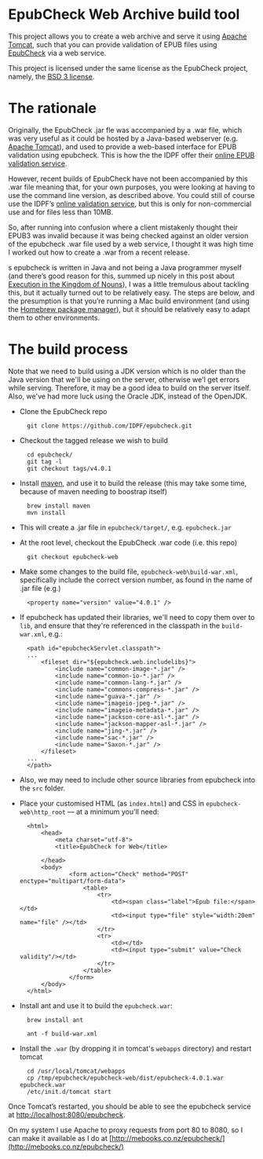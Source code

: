 # EpubCheck Web Archive build tool

This project allows you to create a web archive and serve it using [Apache Tomcat](http://tomcat.apache.org/), such that
you can provide validation of EPUB files using [EpubCheck](https://github.com/IDPF/epubcheck) via a web service.

This project is licensed under the same license as the EpubCheck project, namely, the <a href="http://opensource.org/licenses/BSD-3-Clause">BSD 3 license</a>.

# The rationale

Originally, the EpubCheck .jar fle was accompanied by a .war file, which was very useful as it could be hosted by a Java-based webserver (e.g. <a href="http://tomcat.apache.org/">Apache Tomcat</a>), and used to provide a web-based interface for EPUB validation using epubcheck. This is how the the IDPF offer their <a href="http://validator.idpf.org/">online EPUB validation service</a>.

However, recent builds of EpubCheck have not been accompanied by this .war file meaning that, for your own purposes, you were looking at having to use the command line version, as described above. You could still of course use the IDPF’s <a href="http://validator.idpf.org/">online validation service</a>, but this is only for non-commercial use and for files less than 10MB.

So, after running into confusion where a client mistakenly thought their EPUB3 was invalid because it was being checked against an older version of the epubcheck .war file used by a web service, I thought it was high time I worked out how to create a .war from a recent release.

s epubcheck is written in Java and not being a Java programmer myself (and there’s good reason for this, summed up nicely in this post about <a href="http://steve-yegge.blogspot.co.nz/2006/03/execution-in-kingdom-of-nouns.html">Execution in the Kingdom of Nouns</a>), I was a little tremulous about tackling this, but it actually turned out to be relatively easy. The steps are below, and the presumption is that you’re running a Mac build environment (and using the <a href="http://brew.sh/">Homebrew package manager</a>), but it should be relatively easy to adapt them to other environments.

# The build process

Note that we need to build using a JDK version which is no older than the Java version that we'll be using on the server, otherwise we'l get errors while serving. Therefore, it may be a good idea to build on the server itself. Also, we've had more luck using the Oracle JDK, instead of the OpenJDK.

* Clone the EpubCheck repo

		git clone https://github.com/IDPF/epubcheck.git

* Checkout the tagged release we wish to build

		cd epubcheck/
		git tag -l
		git checkout tags/v4.0.1

* Install <a href="http://maven.apache.org/">maven</a>, and use it to build the release (this may take some time, because of maven needing to boostrap itself)

		brew install maven
		mvn install

* This will create a .jar file in `epubcheck/target/`, e.g. `epubcheck.jar`

* At the root level, checkout the EpubCheck .war code (i.e. this repo)

		git checkout epubcheck-web

* Make some changes to the build file, `epubcheck-web\build-war.xml`,
specifically include the correct version number, as found in the name of .jar file (e.g.)

		<property name="version" value="4.0.1" />

* If epubcheck has updated their libraries, we'll need to copy them over to `lib`, and ensure that they're referenced in the classpath in the `build-war.xml`, e.g.:

		<path id="epubcheckServlet.classpath">
		...
			<fileset dir="${epubcheck.web.includelibs}">
				<include name="common-image-*.jar" />
				<include name="common-io-*.jar" />
				<include name="common-lang-*.jar" />
				<include name="commons-compress-*.jar" />
				<include name="guava-*.jar" />
				<include name="imageio-jpeg-*.jar" />
				<include name="imageio-metadata-*.jar" />
				<include name="jackson-core-asl-*.jar" />
				<include name="jackson-mapper-asl-*.jar" />
				<include name="jing-*.jar" />
				<include name="sac-*.jar" />
				<include name="Saxon-*.jar" />
			</fileset>
		...
		</path>

* Also, we may need to include other source libraries from epubcheck into the `src` folder.

* Place your customised HTML (as `index.html`) and CSS in `epubcheck-web\http_root` &#8212; at a minimum you'll need:

		<html>
		    <head>
		        <meta charset="utf-8">
		        <title>EpubCheck for Web</title>

		    </head>
		    <body>
		            <form action="Check" method="POST" enctype="multipart/form-data">
		                <table>
		                    <tr>
		                        <td><span class="label">Epub file:</span></td>
		                        <td><input type="file" style="width:20em" name="file" /></td>
		                    </tr>
		                    <tr>
		                        <td></td>
		                        <td><input type="submit" value="Check validity"/></td>
		                    </tr>
		                </table>
		            </form>
		    </body>
		</html>

* Install ant and use it to build the `epubcheck.war`:

		brew install ant

		ant -f build-war.xml

* Install the `.war` (by dropping it in tomcat's `webapps` directory) and restart tomcat

		cd /usr/local/tomcat/webapps
		cp /tmp/epubcheck/epubcheck-web/dist/epubcheck-4.0.1.war epubcheck.war
		/etc/init.d/tomcat start

Once Tomcat’s restarted, you should be able to see the epubcheck service at [http://localhost:8080/epubcheck](http://localhost:8080/epubcheck).

On my system I use Apache to proxy requests from port 80 to 8080, so I can make it available as I do at [http://mebooks.co.nz/epubcheck/](http://mebooks.co.nz/epubcheck/)


